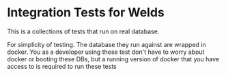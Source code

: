 # Integration Tests for Welds

This is a collections of tests that run on real database.

For simplicity of testing. The database they run against are wrapped in docker.
You as a developer using these test don't have to worry about docker or booting these DBs, 
but a running version of docker that you have access to is required to run these tests




